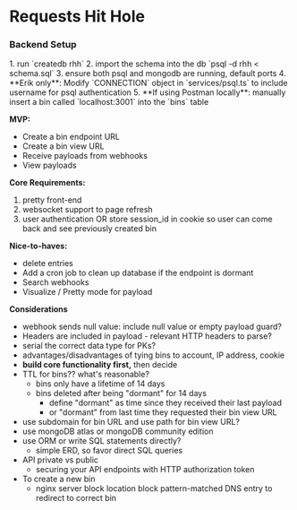 # Requests Hit Hole

<h3>Backend Setup</h3>
1. run `createdb rhh`
2. import the schema into the db `psql -d rhh < schema.sql`
3. ensure both psql and mongodb are running, default ports
4. **Erik only**: Modify `CONNECTION` object in `services/psql.ts` to include username for psql authentication
5. **If using Postman locally**: manually insert a bin called `localhost:3001` into the `bins` table

**MVP:**
- Create a bin endpoint URL
- Create a bin view URL
- Receive payloads from webhooks
- View payloads

**Core Requirements:**
1. pretty front-end
2. websocket support to page refresh
3. user authentication OR store session_id in cookie so user can come back and see previously created bin

**Nice-to-haves:**
- delete entries
- Add a cron job to clean up database if the endpoint is dormant
- Search webhooks
- Visualize / Pretty mode for payload

**Considerations**
- webhook sends null value: include null value or empty payload guard?
- Headers are included in payload - relevant HTTP headers to parse?
- serial the correct data type for PKs?
- advantages/disadvantages of tying bins to account, IP address, cookie
- **build core functionality first,** then decide
- TTL for bins?? what's reasonable?
	- bins only have a lifetime of 14 days
	- bins deleted after being "dormant" for 14 days
		- define "dormant" as time since they received their last payload
		- or "dormant" from last time they requested their bin view URL
- use subdomain for bin URL and use path for bin view URL?
- use mongoDB atlas or mongoDB community edition
- use ORM or write SQL statements directly?
	- simple ERD, so favor direct SQL queries
- API private vs public
	- securing your API endpoints with HTTP authorization token
- To create a new bin
	- nginx server block location block pattern-matched DNS entry to redirect to correct bin
